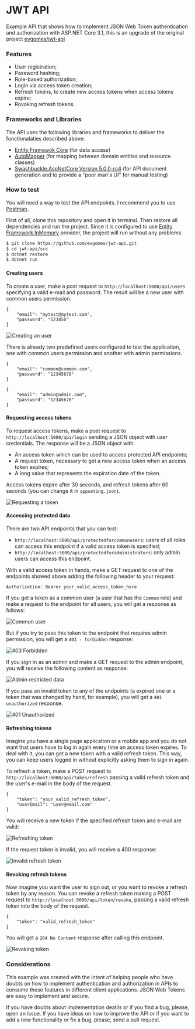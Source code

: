 # JWT API

Example API that shows how to implement JSON Web Token authentication and authorization with ASP.NET Core 3.1, this is an upgrade of the original project [evgomes/jwt-api](https://github.com/evgomes/jwt-api)

### Features
 - User registration;
 - Password hashing;
 - Role-based authorization;
 - Login via access token creation;
 - Refresh tokens, to create new access tokens when access tokens expire;
 - Rovoking refresh tokens.
  
 ### Frameworks and Libraries

The API uses the following libraries and frameworks to deliver the functionalaties described above:
 - [Entity Framewok Core](https://github.com/aspnet/EntityFrameworkCore) (for data access)
 - [AutoMapper](https://github.com/AutoMapper/AutoMapper) (for mapping between domain entities and resource classes)
 - [Swashbuckle.AspNetCore Version 5.0.0-rc4](https://docs.microsoft.com/en-us/aspnet/core/tutorials/getting-started-with-swashbuckle?view=aspnetcore-3.1&tabs=visual-studio) (for API document generation and to provide a "poor man's UI" for manual testing)
 
### How to test

You will need a way to test the API endpoints. I recommend you to use [Postman](https://www.getpostman.com/).

First of all, clone this repository and open it in terminal. Then restore all dependencies and run the project. Since it is configured to use [Entity Framework InMemory](https://docs.microsoft.com/en-us/ef/core/providers/in-memory/) provider, the project will run without any problems.

```sh
$ git clone https://github.com/evgomes/jwt-api.git
$ cd jwt-api/src
$ dotnet restore
$ dotnet run
```

#### Creating users

To create a user, make a post request to `http://localhost:5000/api/users` specifying a valid e-mail and password. The result will be a new user with common users permission.

```
{
	"email": "mytest@mytest.com",
	"password": "123456"
}
```

![Creating an user](https://raw.githubusercontent.com/evgomes/jwt-api/master/images/creating-user.png)

There is already two predefined users configured to test the application, one with common users permission and another with admin permissions.

```
{
	"email": "common@common.com",
	"password": "12345678"
}
```

```
{
	"email": "admin@admin.com",
	"password": "12345678"
}
```

#### Requesting access tokens

To request access tokens, make a post request to `http://localhost:5000/api/login` sending a JSON object with user credentials. The response will be a JSON object with:

 - An access token which can be used to access protected API endpoints;
 - A request token, necessary to get a new access token when an access token expires;
 - A long value that represents the expiration date of the token.
 
 Access tokens expire after 30 seconds, and refresh tokens after 60 seconds (you can change it in `appseting.json`).

![Requesting a token](https://raw.githubusercontent.com/evgomes/jwt-api/master/images/loging-in.png)

#### Accessing protected data

There are two API endpoints that you can test:

 - `http://localhost:5000/api/protectedforcommonusers`: users of all roles can access this endpoint if a valid access token is specified;
 - `http://localhost:5000/api/protectedforadministrators`: only admin users can access this endpoint.
 
With a valid access token in hands, make a GET request to one of the endpoints showed above adding the following header to your request:

`Authorization: Bearer your_valid_access_token_here`

If you get a token as a common user (a user that has the `Common` role) and make a request to the endpoint for all users, you will get a response as follows:

![Common user](https://raw.githubusercontent.com/evgomes/jwt-api/master/images/getting-protected-data.png)

But if you try to pass this token to the endpoint that requires admin permission, you will get a `403 - forbidden` response:

![403 Forbidden](https://raw.githubusercontent.com/evgomes/jwt-api/master/images/403-forbidden.png)

If you sign in as an admin and make a GET request to the admin endpoint, you will receive the following content as response:

![Admin restricted data](https://raw.githubusercontent.com/evgomes/jwt-api/master/images/getting-data-as-admin.png)

If you pass an invalid token to any of the endpoints (a expired one or a token that was changed by hand, for example), you will get a `401 unauthorized` response.

![401 Unauthorized](https://raw.githubusercontent.com/evgomes/jwt-api/master/images/unauthorized-for-admins.png)

#### Refreshing tokens

Imagine you have a single page application or a mobile app and you do not want that users have to log in again every time an access token expires. To deal with it, you can get a new token with a valid refresh token. This way, you can keep users logged in without explicitly asking them to sign in again.

To refresh a token, make a POST request to `http://localhost:5000/api/token/refresh` passing a valid refresh token and the user's e-mail in the body of the request.

```
{
	"token": "your_valid_refresh_token",
	"userEmail": "user@email.com"
}
```

You will receive a new token if the specified refresh token and e-mail are valid:

![Refreshing token](https://raw.githubusercontent.com/evgomes/jwt-api/master/images/refreshing-token.png)

If the request token is invalid, you will receive a 400 response:

![Invalid refresh token](https://raw.githubusercontent.com/evgomes/jwt-api/master/images/invalid-refresh-token.png)

#### Revoking refresh tokens

Now imagine you want the user to sign out, or you want to revoke a refresh token by any reason. You can revoke a refresh token making a POST request to `http://localhost:5000/api/token/revoke`, passing a valid refresh token into the body of the request.

```
{
	"token": "valid_refresh_token"
}
```

You will get a `204 No Content` response after calling this endpoint.

![Revoking token](https://raw.githubusercontent.com/evgomes/jwt-api/master/images/revoke-token.png)

### Considerations

This example was created with the intent of helping people who have doubts on how to implement authentication and authorization in APIs to consume these features in different client applications. JSON Web Tokens are easy to implement and secure.

If you have doubts about implementation deatils or if you find a bug, please, open an issue. If you have ideas on how to improve the API or if you want to add a new functionality or fix a bug, please, send a pull request.
